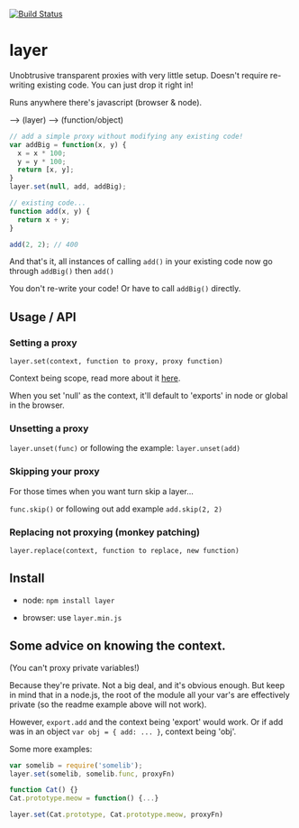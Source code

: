 [![Build Status](https://travis-ci.org/lovebear/layer.png)](https://travis-ci.org/lovebear/layer)

# layer

Unobtrusive transparent proxies with very little setup. Doesn't require re-writing existing code. You can just drop it right in!

Runs anywhere there's javascript (browser & node).

--> (layer) --> (function/object)


```js
// add a simple proxy without modifying any existing code!
var addBig = function(x, y) { 
  x = x * 100;
  y = y * 100;
  return [x, y];
}
layer.set(null, add, addBig);

// existing code...
function add(x, y) {
  return x + y;
}

add(2, 2); // 400
```
And that's it, all instances of calling `add()` in your existing code now go through `addBig()` then `add()`

You don't re-write your code! Or have to call `addBig()` directly.


## Usage / API

### Setting a proxy

`layer.set(context, function to proxy, proxy function)`

Context being scope, read more about it [here](#some-advice-on-knowing-the-context).

When you set 'null' as the context, it'll default to 'exports' in node or global in the browser.

### Unsetting a proxy

`layer.unset(func)` or following the example: `layer.unset(add)`

### Skipping your proxy
For those times when you want turn skip a layer...

`func.skip()` or following out add example `add.skip(2, 2)`

### Replacing not proxying (monkey patching)

`layer.replace(context, function to replace, new function)`

## Install

- node:
`npm install layer`

- browser:
use `layer.min.js`


## Some advice on knowing the context. 

(You can't proxy private variables!)

Because they're private. Not a big deal, and it's obvious enough. But keep in mind that in a node.js, the root of the module all your var's are effectively private (so the readme example above will not work).

However, `export.add` and the context being 'export' would work.
Or if add was in an object `var obj = { add: ... }`, context being 'obj'.

Some more examples:

```js
var somelib = require('somelib'); 
layer.set(somelib, somelib.func, proxyFn)
```

```js
function Cat() {}
Cat.prototype.meow = function() {...}

layer.set(Cat.prototype, Cat.prototype.meow, proxyFn)
```
